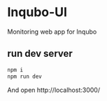 # Inqubo-UI

Monitoring web app for Inqubo

## run dev server
```bash
npm i
npm run dev
```

And open http://localhost:3000/
